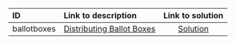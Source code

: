 | ID | Link to description | Link to solution |
|:---|:---|:---:|
| ballotboxes | [Distributing Ballot Boxes](https://open.kattis.com/problems/ballotboxes) | [Solution](https://github.com/versenyi98/leetcode-solutions/tree/main/solutions/Distributing%20Ballot%20Boxes)|
